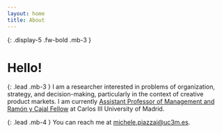 ```yaml
---
layout: home
title: About
---
```


{: .display-5 .fw-bold .mb-3 }
# Hello!

{: .lead .mb-3 }
I am a researcher interested in problems of organization, strategy, and decision-making, particularly in the context of creative product markets. I am currently [Assistant Professor of Management and Ramón y Cajal Fellow](https://business.uc3m.es/en/faculty/profesor/perfil/michele-piazzai) at Carlos III University of Madrid.

{: .lead .mb-4 }
You can reach me at [michele.piazzai@uc3m.es](mailto:michele.piazzai@uc3m.es).
